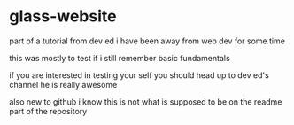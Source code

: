# glass-website
part of a tutorial from dev ed
i have been away from web dev for some time

this was mostly to test if i still remember basic fundamentals

if you are interested in testing your self you should head up to dev ed's channel he is really awesome

also new to github i know this is not what is supposed to be on the readme part of the repository
